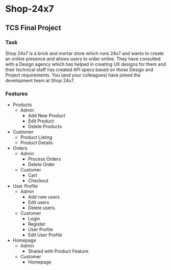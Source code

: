 # Shop-24x7
## TCS Final Project

### Task
Shop 24x7 is a brick and mortar store which runs 24x7 and wants to create an online
presence and allows users to order online. They have consulted with a Design
agency which has helped in creating UX designs for them and their technical staff
has created API specs based on those Design and Project requirements. You (and
your colleagues) have joined the development team at Shop 24x7.

### Features
- Products
    - Admin
        -  Add New Product
        - Edit Product
        - Delete Products
- Customer
    - Product Listing
    - Product Details
- Orders
    - Admin
        -  Process Orders
        -  Delete Order
    -  Customer
        -  Cart
        -  Checkout
-  User Profile
    -  Admin
        -  Add new users
        -  Edit users
        -  Delete users.
    -  Customer
        -  Login
        -  Register
        -  User Profile
        -  Edit User Profile
-  Homepage
    -  Admin
        -  Shared with Product Feature.
    -  Customer
        -  Homepage
